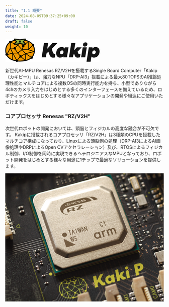 ```yaml
---
title: "1.1 概要"
date: 2024-08-09T09:37:25+09:00
draft: false
weight: 10
---
```


![](images/image240809_093559.png)

新世代AI-MPU Renesas RZ/V2Hを搭載するSingle Board Computer「Kakip（カキピー）」は、強力なNPU「DRP-AI3」搭載による最大80TOPSのAI推論処理性能とマルチコアによる複数OSの同時実行能力を持ち、小型でありながら4chのカメラ入力をはじめとする多くのインターフェースを備えているため、ロボティックスをはじめとする様々なアプリケーションの開発や組込にご使用いただけます。

### コアプロセッサ Renesas "RZ/V2H"

次世代ロボットの開発においては、頭脳とフィジカルの高度な融合が不可欠です。
Kakipに搭載されるコアプロセッサ「RZ/V2H」は3種類のCPUを搭載したマルチコア構成になっており、Linuxによる頭脳側の処理（DRP-AI3によるAI画像処理やDRPによるOpen CVアクセラレーション）及び、RTOSによるフィジカル制御、I/O制御を同時に実現できるヘテロジニアスなMPUとなっており、ロボット開発をはじめとする様々な用途に1チップで最適なソリューションを提供します。

![](images/image240809_093705.png)